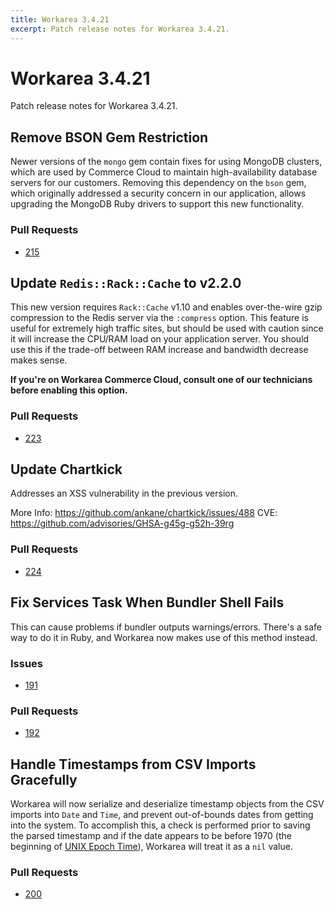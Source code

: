 ```yaml
---
title: Workarea 3.4.21
excerpt: Patch release notes for Workarea 3.4.21.
---
```


# Workarea 3.4.21

Patch release notes for Workarea 3.4.21.

## Remove BSON Gem Restriction

Newer versions of the `mongo` gem contain fixes for using MongoDB clusters,
which are used by Commerce Cloud to maintain high-availability database servers
for our customers. Removing this dependency on the `bson` gem, which originally
addressed a security concern in our application, allows upgrading the MongoDB
Ruby drivers to support this new functionality.

### Pull Requests

- [215](https://github.com/workarea-commerce/workarea/pull/215)

## Update `Redis::Rack::Cache` to v2.2.0

This new version requires `Rack::Cache` v1.10 and enables over-the-wire gzip
compression to the Redis server via the `:compress` option. This feature is
useful for extremely high traffic sites, but should be used with caution since
it will increase the CPU/RAM load on your application server. You should use
this if the trade-off between RAM increase and bandwidth decrease makes sense.

**If you're on Workarea Commerce Cloud, consult one of our technicians before
enabling this option.**

### Pull Requests

- [223](https://github.com/workarea-commerce/workarea/pull/223)

## Update Chartkick

Addresses an XSS vulnerability in the previous version.

More Info: https://github.com/ankane/chartkick/issues/488
CVE: https://github.com/advisories/GHSA-g45g-g52h-39rg

### Pull Requests

- [224](https://github.com/workarea-commerce/workarea/pull/224)

## Fix Services Task When Bundler Shell Fails

This can cause problems if bundler outputs warnings/errors. There's a safe way
to do it in Ruby, and Workarea now makes use of this method instead.

### Issues

- [191](https://github.com/workarea-commerce/workarea/issues/191)

### Pull Requests

- [192](https://github.com/workarea-commerce/workarea/pull/192)

## Handle Timestamps from CSV Imports Gracefully

Workarea will now serialize and deserialize timestamp objects from the CSV
imports into `Date` and `Time`, and prevent out-of-bounds dates from getting
into the system. To accomplish this, a check is performed prior to saving the
parsed timestamp and if the date appears to be before 1970 (the beginning of
[UNIX Epoch Time](https://en.wikipedia.org/wiki/Unix_time)), Workarea will
treat it as a `nil` value.

### Pull Requests

- [200](https://github.com/workarea-commerce/workarea/pull/200)
